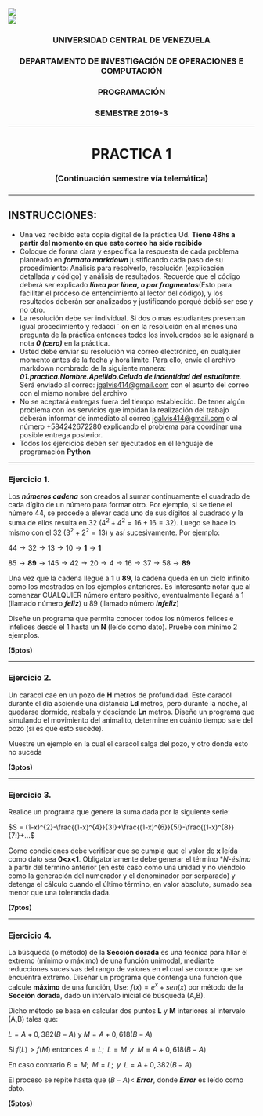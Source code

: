 <div class="pull-left"><img src="http://www.ucv.ve/typo3temp/pics/6b94159b4e.png"/><a href="the sourcer link"></a></div> <div class="pull-right"><img src="https://encrypted-tbn0.gstatic.com/images?q=tbn%3AANd9GcTLkK14hQorOtZOkbwihmYwdZxOMQ9qaPJMsu-G5bkWD_fl39pA"/><a href="the sourcer link"></a></div>
<center> <h3>UNIVERSIDAD CENTRAL DE VENEZUELA</h3> </center> 
<center> <h3>DEPARTAMENTO DE INVESTIGACIÓN DE OPERACIONES E COMPUTACIÓN</h3> </center>
<center> <h3>PROGRAMACIÓN</center>
<center> <h3>SEMESTRE 2019-3</h3> </center>


---

<center> <h1>PRACTICA 1 </h1> </center> 
<center> <h3>(Continuación semestre vía telemática)<h3> </center>

---

## INSTRUCCIONES:

- Una vez recibido esta copia digital de la práctica Ud. **Tiene 48hs a partir del momento en que este correo ha sido recibido**
- Coloque de forma clara y específica la respuesta de cada problema planteado en ***formato markdown*** justificando cada paso de su procedimiento: Análisis para resolverlo, resolución (explicación detallada y código) y análisis de resultados. Recuerde que el código deberá ser explicado ***línea por línea, o por fragmentos***(Esto para facilitar el proceso de entendimiento al lector del código), y los resultados deberán ser analizados y justificando porqué debió ser ese y no otro. 
- La resolución debe ser individual. Si dos o mas estudiantes presentan igual procedimiento y redacci ´ on en la resolución en al menos una pregunta de la práctica entonces todos los involucrados se le asignará a nota ***0 (cero)*** en la práctica. 
- Usted debe enviar su resolución vía correo electrónico, en cualquier momento antes de la fecha y hora límite. Para ello, envíe el archivo markdown nombrado de la siguiente manera: ***01.practica.Nombre.Apellido.Celuda de indentidad del estudiante***. Será enviado al correo: jgalvis414@gmail.com con el asunto del correo con el mismo nombre del archivo
- No se aceptará entregas fuera del tiempo establecido. De tener algún problema con los servicios que impidan la realización del trabajo deberán informar de inmediato al correo jgalvis414@gmail.com o al número +584242672280 explicando el problema para coordinar una posible entrega posterior.
- Todos los ejercicios deben ser ejecutados en el lenguaje de programación **Python**

---

### Ejercicio 1.

Los ***números cadena*** son creados al sumar continuamente el cuadrado de cada dígito de un número para formar otro. Por ejemplo, si se tiene el número 44, se procede a elevar cada uno de sus dígitos al cuadrado y la suma de ellos resulta en 32 $(4^2+4^2 = 16 + 16 = 32)$. Luego se hace lo mismo con el 32 $(3^2 + 2^2 = 13)$ y así sucesivamente. Por ejemplo: 

$44\rightarrow 32\rightarrow 13\rightarrow 10\rightarrow \mathbf{1}\rightarrow \mathbf{1}$

$85\rightarrow \mathbf{89}\rightarrow 145\rightarrow 42\rightarrow 20\rightarrow 4\rightarrow 16\rightarrow 37\rightarrow 58\rightarrow \mathbf{89}$

Una vez que la cadena llegue a **1** u **89**, la cadena queda en un ciclo infinito como los mostrados en los ejemplos anteriores. Es interesante notar que al comenzar CUALQUIER número entero positivo, eventualmente llegará a 1 (llamado número ***feliz***) u 89 (llamado número ***infeliz***)

Diseñe un programa que permita conocer todos los números felices e infelices desde el 1 hasta un **N** (leído como dato). Pruebe con mínimo 2 ejemplos.

**(5ptos)**

---

### Ejercicio 2.

Un caracol cae en un pozo de **H** metros de profundidad. Este caracol durante el día
asciende una distancia **Ld** metros, pero durante la noche, al quedarse dormido,
resbala y desciende **Ln** metros. Diseñe un programa que simulando el movimiento
del animalito, determine en cuánto tiempo sale del pozo (si es que esto sucede). 


Muestre un ejemplo en la cual el caracol salga del pozo, y otro donde esto no suceda

**(3ptos)**

---

### Ejercicio 3.

Realice un programa que genere la suma dada por la siguiente serie:

$S = (1-x)^{2}-\frac{(1-x)^{4}}{3!}+\frac{(1-x)^{6}}{5!}-\frac{(1-x)^{8}}{7!}+...$

Como condiciones debe verificar que se cumpla que el valor de **x** leída como dato sea **0<x<1**. Obligatoriamente debe generar el término **N-ésimo* a partir del termino anterior (en este caso como una unidad y no viéndolo como la generación del numerador y el denominador por serparado) y detenga el cálculo cuando el último término, en valor absoluto, sumado sea menor que una tolerancia dada.

**(7ptos)**

---

### Ejercicio 4.

La búsqueda (o método) de la **Sección dorada** es una técnica para hllar el extremo (mínimo o máximo) de una función unimodal, mediante reducciones sucesivas del rango de valores en el cual se conoce que se encuentra extremo. Diseñar un programa que contenga una función que calcule **máximo** de una función, Use: $f(x)= e^{x} + sen(x)$ por método de la **Sección dorada**, dado un intérvalo inicial de búsqueda (A,B).

Dicho método se basa en calcular dos puntos **L** y **M** interiores al intervalo (A,B) tales que: 

$L = A + 0,382(B-A)$ y $M = A + 0,618 (B -A)$

Si $f(L)>f(M)$ entonces 
$A = L;\; \;  L = M \; \; y \; \; M = A + 0,618(B-A)$


En caso contrario $B = M; \; \; M = L; \; \; y \; \; L =A+0,382(B-A)$

El proceso se repite hasta que $(B-A) <$ ***Error***, donde ***Error*** es leído como dato. 

**(5ptos)**
